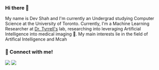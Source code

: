 ### Hi there 👋

My name is Dev Shah and I'm currently an Undergrad studying Computer Science at the University of Toronto. Currently, I'm a Machine Learning Researcher at [Dr. Tyrrell's]([url](https://www.tyrrell4innovation.ca/people/)) lab, researching into leveraging Artificial Intelligence into medical imaging 🔬. My main interests lie in the field of Artifical Intelligence and Mcah


### 🤝 Connect with me!<br>
  <a href='https://www.linkedin.com/in/devshah-/' alt="Linkedin"><img src="https://img.shields.io/badge/LinkedIn-0077B5?style=for-the-badge&logo=linkedin&logoColor=white"></a> <a href="mailto:mail2devshah@gmail.com" alt="Contact me"><img src="https://img.shields.io/badge/Gmail-D14836?style=for-the-badge&logo=gmail&logoColor=white">
